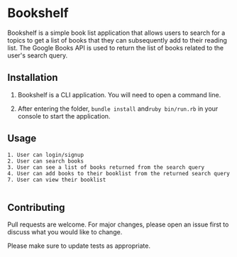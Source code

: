 # Bookshelf

Bookshelf is a simple book list application that allows users to search for a topics to get a list of books that they can subsequently add to their reading list. The Google Books API is used to return the list of books related to the user's search query.

## Installation

1. Bookshelf is a CLI application. You will need to open a command line. 

2. After entering the folder, ```bundle install``` and```ruby bin/run.rb``` in your console to start the application.



## Usage

```
1. User can login/signup
2. User can search books 
3. User can see a list of books returned from the search query
4. User can add books to their booklist from the returned search query
7. User can view their booklist


```

## Contributing
Pull requests are welcome. For major changes, please open an issue first to discuss what you would like to change.

Please make sure to update tests as appropriate.


